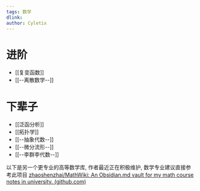 ```yaml
---
tags: 数学
dlink: 
author: Cyletix
---
```

# 进阶
- [[复变函数]]
- [[--离散数学--]]

# 下辈子
- [[泛函分析]]
- [[拓扑学]]
- [[--抽象代数--]]
- [[--微分流形--]]
- [[--李群李代数--]]


以下是另一个更专业的高等数学库, 作者最近正在积极维护, 数学专业建议直接参考此项目
[zhaoshenzhai/MathWiki: An Obsidian.md vault for my math course notes in university. (github.com)](https://github.com/zhaoshenzhai/MathWiki)
